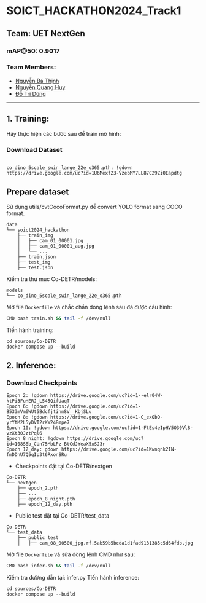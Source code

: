 # SOICT_HACKATHON2024_Track1


## Team: UET NextGen  
### mAP@50: 0.9017

### Team Members:
  - [Nguyễn Bá Thịnh](https://www.facebook.com/profile.php?id=61559925006655)
  - [Nguyễn Quang Huy](https://www.facebook.com/hmon2k4)
  - [Đỗ Trí Dũng](https://www.facebook.com/dtdungggggggg)
    


---

## 1. Training: 
Hãy thực hiện các bước sau để train mô hình:
### Download Dataset
```

co_dino_5scale_swin_large_22e_o365.pth: !gdown https://drive.google.com/uc?id=1U6Mexf23-VzebMY7LL87C29Zi0Eapdtg
```

## Prepare dataset
Sử dụng utils/cvtCocoFormat.py để convert YOLO format sang COCO format.
```
data
└── soict2024_hackathon
    ├── train_img
    │   ├── cam_01_00001.jpg
    │   ├── cam_01_00001_aug.jpg
    │   └── ...
    ├── train.json
    ├── test_img
    ├── test.json  
```

 Kiểm tra thư mục Co-DETR/models:
 ```
models
└── co_dino_5scale_swin_large_22e_o365.pth
```
Mở file `Dockerfile` và chắc chắn dòng lệnh sau đã được cấu hình:
  ```bash
  CMD bash train.sh && tail -f /dev/null
  ```
Tiến hành training:
```
cd sources/Co-DETR
docker compose up --build 
```
## 2. Inference: 
### Download Checkpoints
```
Epoch 2: !gdown https://drive.google.com/uc?id=1--elr04W-ktPi3FuHERJ_L545QifUaqT
Epoch 6: !gdown https://drive.google.com/uc?id=1-B533mVm6WUt5Bdcfjtinm8V__KbjSLu
Epoch 8: !gdown https://drive.google.com/uc?id=1-C_exQbO-yrYtM2L5yDVI2rKW248mpe7
Epoch 10: !gdown https://drive.google.com/uc?id=1-FtEs4eIpHV5O30Vl8-vzXt30JztPql6
Epoch 8_night: !gdown https://drive.google.com/uc?id=108S8b_CUn75MbLPz-BtCdJYeaX5xSJ3r
Epoch 12_day: gdown https://drive.google.com/uc?id=1Kwnqnk2IN-fmDDhU7Q5qIp3t6RxonSRu
```
 - Checkpoints đặt tại Co-DETR/nextgen
``` 
Co-DETR
└── nextgen
    ├── epoch_2.pth
    ├── ...
    ├── epoch_8_night.pth
    ├── epoch_12_day.pth
```
 - Public test đặt tại Co-DETR/test_data
``` 
Co-DETR
└── test_data
    ├── public test
    │   ├── cam_08_00500_jpg.rf.5ab59b5bcda1d1fad9131385c5d64fdb.jpg
```

Mở file `Dockerfile` và sửa dòng lệnh CMD như sau:
  ```bash
  CMD bash infer.sh && tail -f /dev/null
  ```
Kiểm tra đường dẫn tại: infer.py
Tiến hành inference:
```
cd sources/Co-DETR
docker compose up --build 
```
